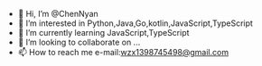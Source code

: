 - 👋 Hi, I’m @ChenNyan
- 👀 I’m interested in Python,Java,Go,kotlin,JavaScript,TypeScript
- 🌱 I’m currently learning JavaScript,TypeScript
- 💞️ I’m looking to collaborate on ...
- 📫 How to reach me e-mail:wzx1398745498@gmail.com

<!---
ChenNyan/ChenNyan is a ✨ special ✨ repository because its `README.md` (this file) appears on your GitHub profile.
You can click the Preview link to take a look at your changes.
--->
